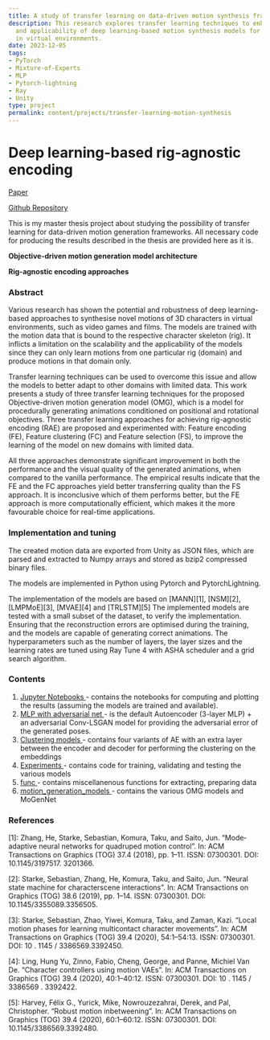 ```yaml
---
title: A study of transfer learning on data-driven motion synthesis frameworks
description: This research explores transfer learning techniques to enhance the scalability
  and applicability of deep learning-based motion synthesis models for 3D characters
  in virtual environments.
date: 2023-12-05
tags:
- PyTorch
- Mixture-of-Experts
- MLP
- Pytorch-lightning
- Ray
- Unity
type: project
permalink: content/projects/transfer-learning-motion-synthesis
---
```


# Deep learning-based rig-agnostic encoding
[Paper](https://kth.diva-portal.org/smash/record.jsf?pid=diva2%3A1635572&dswid=5826)

[Github Repository](https://github.com/Neroro64/Deep-learning-based-rig-agnostic-encoding)

This is my master thesis project about studying the possibility of transfer learning for data-driven motion generation frameworks.
All necessary code for producing the results described in the thesis are provided here as it is. 

**Objective-driven motion generation model architecture**

**Rig-agnostic encoding approaches**

### Abstract
Various research has shown the potential and robustness of deep learning-based approaches to synthesise novel motions of 3D characters in virtual environments, such as video games and films.
The models are trained with the motion data that is bound to the respective character skeleton (rig).
It inflicts a limitation on the scalability and the applicability of the models since they can only learn motions from one particular rig (domain) and produce motions in that domain only.

Transfer learning techniques can be used to overcome this issue and allow the models to better adapt to other domains with limited data.
This work presents a study of three transfer learning techniques for the proposed Objective-driven motion generation model (OMG), which is a model for procedurally generating animations conditioned on positional and rotational objectives.
Three transfer learning approaches for achieving rig-agnostic encoding (RAE) are proposed and experimented with: Feature encoding (FE), Feature clustering (FC) and Feature selection (FS), to improve the learning of the model on new domains with limited data.

All three approaches demonstrate significant improvement in both the performance and the visual quality of the generated animations, when compared to the vanilla performance.
The empirical results indicate that the FE and the FC approaches yield better transferring quality than the FS approach.
It is inconclusive which of them performs better, but the FE approach is more computationally efficient, which makes it the more favourable choice for real-time applications.
 

### Implementation and tuning
The created motion data are exported from Unity as JSON files, which are parsed and
extracted to Numpy arrays and stored as bzip­2 compressed binary files.

The models are implemented in Python using Pytorch and Pytorch­Lightning. 

The implementation of the models are based on [MANN][1], [NSM][2], [LMP­MoE][3], [MVAE][4] and [TRLSTM][5]
The implemented models are tested with a small subset of the dataset, to verify
the implementation. Ensuring that the reconstruction errors are optimised during
the training, and the models are capable of generating correct animations. The
hyperparameters such as the number of layers, the layer sizes and the learning rates are
tuned using Ray Tune 4 with ASHA scheduler and a grid search algorithm.

### Contents
1. [ Jupyter Notebooks ](https://github.com/Neroro64/Deep-learning-based-rig-agnostic-encoding/blob/main/src/notebooks) - contains the notebooks for computing and plotting the results (assuming the models are trained and available).
2. [ MLP with adversarial net ](https://github.com/Neroro64/Deep-learning-based-rig-agnostic-encoding/blob/main/src/autoencoder/MLP_Adversarial.py) - is the default Autoencoder (3-layer MLP) + an adversarial Conv-LSGAN model for providing the adversarial error of the generated poses.
3. [ Clustering models ](https://github.com/Neroro64/Deep-learning-based-rig-agnostic-encoding/blob/main/src/clustering_modes) - contains four variants of AE with an extra layer between the encoder and decoder for performing the clustering on the embeddings
4. [ Experiments ](https://github.com/Neroro64/Deep-learning-based-rig-agnostic-encoding/blob/main/src/experiments) - contains code for training, validating and testing the various models
5. [ func ](https://github.com/Neroro64/Deep-learning-based-rig-agnostic-encoding/blob/main/src/func) - contains miscellanenous functions for extracting, preparing data
6. [ motion_generation_models ](https://github.com/Neroro64/Deep-learning-based-rig-agnostic-encoding/blob/main/src/motion_generation_models) - contains the various OMG models and MoGenNet

### References
[1]: Zhang, He, Starke, Sebastian, Komura, Taku, and Saito, Jun. “Mode­adaptive
neural networks for quadruped motion control”. In: ACM Transactions on
Graphics (TOG) 37.4 (2018), pp. 1–11. ISSN: 0730­0301. DOI: 10.1145/3197517.
3201366.

[2]: Starke, Sebastian, Zhang, He, Komura, Taku, and Saito, Jun. “Neural state machine
for character­scene interactions”. In: ACM Transactions on Graphics (TOG) 38.6
(2019), pp. 1–14. ISSN: 0730­0301. DOI: 10.1145/3355089.3356505.

[3]: Starke, Sebastian, Zhao, Yiwei, Komura, Taku, and Zaman, Kazi. “Local motion
phases for learning multi­contact character movements”. In: ACM Transactions
on Graphics (TOG) 39.4 (2020), 54:1–54:13. ISSN: 0730­0301. DOI: 10 . 1145 /
3386569.3392450.

[4]: Ling, Hung Yu, Zinno, Fabio, Cheng, George, and Panne, Michiel Van De.
“Character controllers using motion VAEs”. In: ACM Transactions on Graphics
(TOG) 39.4 (2020), 40:1–40:12. ISSN: 0730­0301. DOI: 10 . 1145 / 3386569 .
3392422.

[5]: Harvey, Félix G., Yurick, Mike, Nowrouzezahrai, Derek, and Pal, Christopher.
“Robust motion in­betweening”. In: ACM Transactions on Graphics (TOG) 39.4
(2020), 60:1–60:12. ISSN: 0730­0301. DOI: 10.1145/3386569.3392480.
